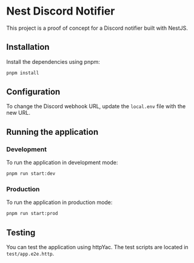 # Nest Discord Notifier

This project is a proof of concept for a Discord notifier built with NestJS.

## Installation

Install the dependencies using pnpm:

```bash
pnpm install
```

## Configuration

To change the Discord webhook URL, update the `local.env` file with the new URL.

## Running the application

### Development

To run the application in development mode:

```bash
pnpm run start:dev
```

### Production

To run the application in production mode:

```bash
pnpm run start:prod
```

## Testing

You can test the application using httpYac. The test scripts are located in `test/app.e2e.http`.
